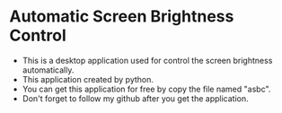 # Automatic Screen Brightness Control
- This is a desktop application used for control the screen brightness automatically.
- This application created by python.
- You can get this application for free by copy the file named "asbc".
- Don't forget to follow my github after you get the application.
